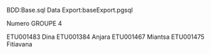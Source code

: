 BDD:Base.sql
Data Export:baseExport.pgsql

Numero GROUPE 4

ETU001483 Dina
ETU001384 Anjara
ETU001467 Miantsa
ETU001475 Fitiavana
